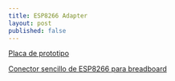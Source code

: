 ```yaml
---
title: ESP8266 Adapter
layout: post
published: false
---
```


[Placa de prototipo](https://github.com/sfgit/ESP8266-01-BREAKOUT)

[Conector sencillo de ESP8266 para breadboard](http://www.wifi4things.com/squonks-dyi-esp-01-wifi-module-breadboard-adapter/)

